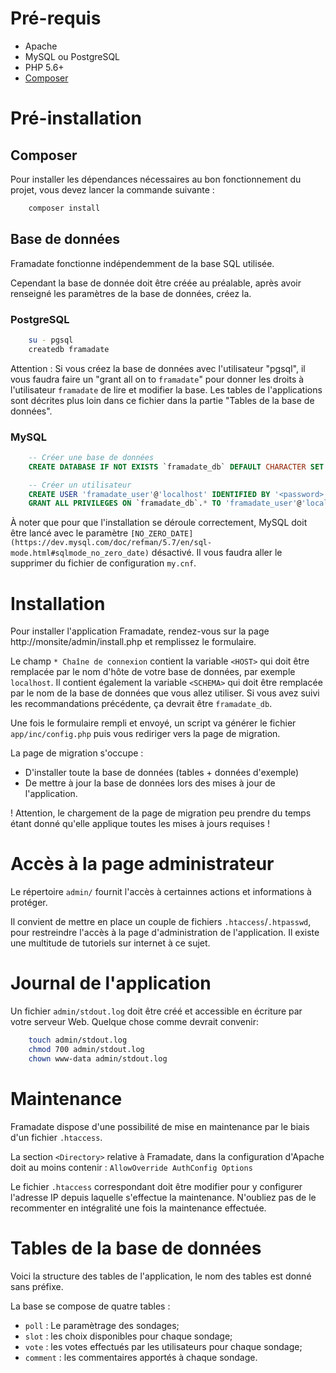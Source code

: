 # Pré-requis
- Apache
- MySQL ou PostgreSQL
- PHP 5.6+
- [Composer](https://getcomposer.org/)

# Pré-installation

## Composer

Pour installer les dépendances nécessaires au bon fonctionnement du projet, vous devez lancer la commande suivante :

```sh
    composer install
```

## Base de données

Framadate fonctionne indépendemment de la base SQL utilisée.

Cependant la base de donnée doit être créée au préalable,
après avoir renseigné les paramètres de la base de données, créez la.

### PostgreSQL

```bash
    su - pgsql
    createdb framadate
```

Attention : Si vous créez la base de données avec l'utilisateur "pgsql",
il vous faudra faire un "grant all on <chaque table> to `framadate`" pour donner les droits à l'utilisateur `framadate` de lire et modifier la base.
Les tables de l'applications sont décrites plus loin dans ce fichier dans la partie "Tables de la base de données".

### MySQL

```sql
    -- Créer une base de données
    CREATE DATABASE IF NOT EXISTS `framadate_db` DEFAULT CHARACTER SET utf8 COLLATE utf8_unicode_ci;

    -- Créer un utilisateur
    CREATE USER 'framadate_user'@'localhost' IDENTIFIED BY '<password>';
    GRANT ALL PRIVILEGES ON `framadate_db`.* TO 'framadate_user'@'localhost';
```

À noter que pour que l'installation se déroule correctement, MySQL doit être lancé avec le paramètre `[NO_ZERO_DATE](https://dev.mysql.com/doc/refman/5.7/en/sql-mode.html#sqlmode_no_zero_date)` désactivé. Il vous faudra aller le supprimer du fichier de configuration `my.cnf`.

# Installation

Pour installer l'application Framadate, rendez-vous sur la page http://monsite/admin/install.php et remplissez le formulaire.

Le champ `* Chaîne de connexion` contient la variable `<HOST>` qui doit être remplacée par le nom d'hôte de votre base de données, par exemple `localhost`. Il contient également la variable `<SCHEMA>` qui doit être remplacée par le nom de la base de données que vous allez utiliser. Si vous avez suivi les recommandations précédente, ça devrait être `framadate_db`.

Une fois le formulaire rempli et envoyé, un script va générer le fichier `app/inc/config.php` puis vous rediriger vers la page de migration.

La page de migration s'occupe :
- D'installer toute la base de données (tables + données d'exemple)
- De mettre à jour la base de données lors des mises à jour de l'application.

! Attention, le chargement de la page de migration peu prendre du temps étant donné qu'elle applique toutes les mises à jours requises !

# Accès à la page administrateur

Le répertoire `admin/` fournit l'accès à certainnes actions et informations à protéger.

Il convient de mettre en place un couple de fichiers `.htaccess`/`.htpasswd`, pour restreindre l'accès à la page d'administration de l'application.
Il existe une multitude de tutoriels sur internet à ce sujet.

# Journal de l'application

Un fichier `admin/stdout.log` doit être créé et accessible en écriture
par votre serveur Web. Quelque chose comme devrait convenir:

```bash
    touch admin/stdout.log
    chmod 700 admin/stdout.log
    chown www-data admin/stdout.log
```

# Maintenance

Framadate dispose d'une possibilité de mise en maintenance par le biais d'un fichier `.htaccess`.

La section `<Directory>` relative à Framadate, dans la configuration d'Apache doit au moins contenir :
`AllowOverride AuthConfig Options`

Le fichier `.htaccess` correspondant doit être modifier pour y configurer
l'adresse IP depuis laquelle s'effectue la maintenance.
N'oubliez pas de le recommenter en intégralité une fois la maintenance effectuée.

# Tables de la base de données

Voici la structure des tables de l'application, le nom des tables est donné sans préfixe.

La base se compose de quatre tables :

- `poll` : Le paramètrage des sondages;
- `slot` : les choix disponibles pour chaque sondage;
- `vote` : les votes effectués par les utilisateurs pour chaque sondage;
- `comment` : les commentaires apportés à chaque sondage.

